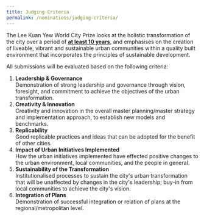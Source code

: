 ```yaml
---
title: Judging Criteria
permalink: /nominations/judging-criteria/
---
```


The Lee Kuan Yew World City Prize looks at the holistic transformation of the city over a period of <b><u>at least 10 years</u></b>, and emphasises on the creation of liveable, vibrant and sustainable urban communities within a quality built environment that incorporates the principles of sustainable development.

All submissions will be evaluated based on the following criteria:

1. **Leadership & Governance** <br> Demonstration of strong leadership and governance through vision, foresight, and commitment to achieve the objectives of the urban transformation.
2. **Creativity & Innovation** <br> Creativity and innovation in the overall master planning/master strategy and implementation approach, to establish new models and benchmarks.
3. **Replicability** <br> Good replicable practices and ideas that can be adopted for the benefit of other cities.
4. **Impact of Urban Initiatives Implemented** <br> How the urban initiatives implemented have effected positive changes to the urban environment, local communities, and the people in general.
5. **Sustainability of the Transformation** <br> Institutionalised processes to sustain the city's urban transformation that will be unaffected by changes in the city's leadership; buy-in from local communities to achieve the city's vision.
6. **Integration of Plans** <br> Demonstration of successful integration or relation of plans at the regional/metropolitan level.

